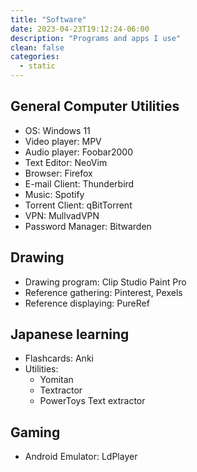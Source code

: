 ```yaml
---
title: "Software"
date: 2023-04-23T19:12:24-06:00
description: "Programs and apps I use"
clean: false
categories:
  - static
---
```


## General Computer Utilities

- OS: Windows 11
- Video player: MPV
- Audio player: Foobar2000
- Text Editor: NeoVim
- Browser: Firefox
- E-mail Client: Thunderbird
- Music: Spotify
- Torrent Client: qBitTorrent
- VPN: MullvadVPN
- Password Manager: Bitwarden

## Drawing

- Drawing program: Clip Studio Paint Pro
- Reference gathering: Pinterest, Pexels
- Reference displaying: PureRef

## Japanese learning

- Flashcards: Anki
- Utilities:
  - Yomitan
  - Textractor
  - PowerToys Text extractor

## Gaming

- Android Emulator: LdPlayer
